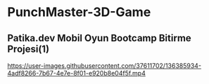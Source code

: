 # PunchMaster-3D-Game
## Patika.dev Mobil Oyun Bootcamp Bitirme Projesi(1)


https://user-images.githubusercontent.com/37611702/136385934-4adf8266-7b67-4e7e-8f01-e920b8e04f5f.mp4

